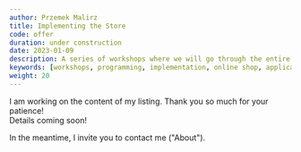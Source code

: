 ```yaml
---
author: Przemek Malirz
title: Implementing the Store
code: offer
duration: under construction
date: 2023-01-09
description: A series of workshops where we will go through the entire application development process.
keywords: [workshops, programming, implementation, online shop, application, web development]
weight: 20
---
```

I am working on the content of my listing. Thank you so much for your patience!\
Details coming soon!

In the meantime, I invite you to contact me ("About").